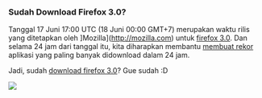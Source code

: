 ### Sudah Download Firefox 3.0?

Tanggal 17 Juni 17:00 UTC (18 Juni 00:00 GMT+7) merupakan waktu rilis yang ditetapkan oleh ]Mozilla](http://mozilla.com) untuk [firefox 3.0](http://www.mozilla.com/en-US/firefox/3.0/releasenotes/). Dan selama 24 jam dari tanggal itu, kita diharapkan membantu [membuat rekor](http://www.spreadfirefox.com/en-US/worldrecord/) aplikasi yang paling banyak didownload dalam 24 jam.

Jadi, sudah [download firefox 3.0](http://www.mozilla.com/en-US/firefox/)?
Gue sudah :D

![](http://kriwil.com/images/18.png)

<!-- {"time": "2008-06-17 21:11:37", "title": "Sudah Download Firefox 3.0?"} -->
